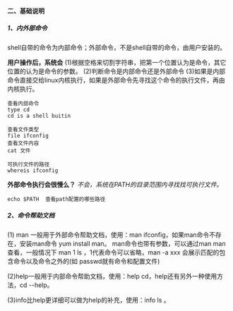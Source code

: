 #### 二、基础说明

##### 1、内外部命令

shell自带的命令为内部命令；外部命令，不是shell自带的命令，由用户安装的。

**用户操作后，系统会**
(1)根据空格来切割字符串，把第一个位置认为是命令，其它位置的认为是命令的参数。
(2)判断命令是内部命令还是外部命令
(3)如果是内部命令直接交给linux内核执行，如果是外部命令先寻找这个命令的执行文件，再由内核执行。

```
查看内部命令
type cd
cd is a shell buitin

查看文件类型
file ifconfig
查看文件内容
cat 文件 

可执行文件的路径
whereis ifconfig
```

**外部命令执行会很慢么？** *不会，系统在PATH的目录范围内寻找找可执行文件。*

```
echo $PATH  查看path配置的哪些路径
```

##### 2、命令帮助文档

(1) man 一般用于外部命令帮助文档，使用：man ifconfig，如果man命令不存在，安装man命令  yum install man。
man命令也带有参数，可以通过man man 查看，一般情况下 man 1 ls ，1代表命令可以省略，man -a xxx 会展示匹配的包含命令以及命令之外的(如 passwd就有命令和配置文件)

(2)help一般用于内部命令帮助文档，使用：help cd，help还有另外一种使用方法，cd --help。

(3)info比help更详细可以做为help的补充，使用：info ls 。
